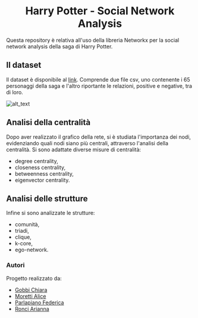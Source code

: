 <h1 align="center"> Harry Potter - Social Network Analysis </h1>

Questa repository è relativa all'uso della libreria Networkx per la social network analysis della saga di Harry Potter.

## Il dataset
Il dataset è disponibile al [link](https://github.com/efekarakus/potter-network/tree/master/data).
Comprende due file csv, uno contenente i 65 personaggi della saga e l'altro riportante le relazioni, positive e negative, tra di loro.

![alt_text](https://github.com/FedericaParlapiano/Progetto-Data-Science---NetworkX/blob/main/grafici/network_kamada.png?raw=true)

## Analisi della centralità

Dopo aver realizzato il grafico della rete, si è studiata l'importanza dei nodi, evidenziando quali nodi siano più centrali, attraverso l'analisi della centralità.
Si sono adattate diverse misure di centralità:
- degree centrality,
- closeness centrality,
- betweenness centrality,
- eigenvector centrality.

## Analisi delle strutture

Infine si sono analizzate le strutture:
- comunità,
- triadi,
- clique,
- k-core,
- ego-network.

### Autori
Progetto realizzato da:
- [Gobbi Chiara](https://github.com/chiaragii)
- [Moretti Alice](https://github.com/AliceMoretti00)
- [Parlapiano Federica](https://github.com/FedericaParlapiano)
- [Ronci Arianna](https://github.com/AriannaRonci)

